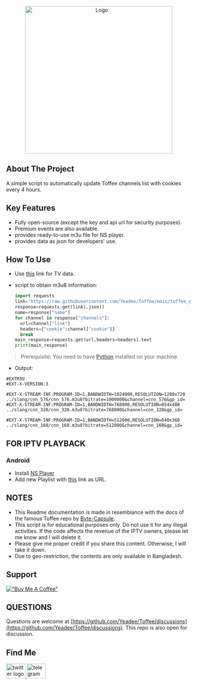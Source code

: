 <div align="center">
<a href="https://github.com/Yeadee/Toffee">
<img src="https://toffeelive.com/logo.svg" alt="Logo" width="400px">
</a>
<br/>

</div>

## About The Project

A simple script to automatically update Toffee channels list with cookies every 4 hours.

## Key Features

- Fully open-source (except the key and api url for security purposes).
- Premium events are also available.
- provides ready-to-use m3u file for NS player.
- provides data as json for developers' use.

## How To Use

- Use [this](https://raw.githubusercontent.com/Yeadee/Toffee/main/toffee_channel_data.json) link for TV data.

- script to obtain m3u8 information:
  ```python
  import requests
  link="https://raw.githubusercontent.com/Yeadee/Toffee/main/toffee_channel_data.json"
  response=requests.get(link).json()
  name=response["name"]
  for channel in response["channels"]:
    url=channel["link"]
    headers={"cookie":channel["cookie"]}
    break
  main_response=requests.get(url,headers=headers).text
  print(main_response)
  ```
>Prerequisite: You need to have [Python](https://www.python.org) installed on your machine.
- Output:
```
#EXTM3U
#EXT-X-VERSION:3

#EXT-X-STREAM-INF:PROGRAM-ID=1,BANDWIDTH=1024000,RESOLUTION=1280x720
../slang/cnn_576/cnn_576.m3u8?bitrate=1000000&channel=cnn_576&gp_id=
#EXT-X-STREAM-INF:PROGRAM-ID=1,BANDWIDTH=768000,RESOLUTION=854x480
../slang/cnn_320/cnn_320.m3u8?bitrate=768000&channel=cnn_320&gp_id=

#EXT-X-STREAM-INF:PROGRAM-ID=1,BANDWIDTH=512000,RESOLUTION=640x360
../slang/cnn_160/cnn_160.m3u8?bitrate=512000&channel=cnn_160&gp_id=

```
## FOR IPTV PLAYBACK
### Android
- Install [NS Player](https://play.google.com/store/apps/details?id=com.genuine.leone)
- Add new Playlist with [this](https://raw.githubusercontent.com/Yeadee/Toffee/main/toffee_channel_data.json) link as URL.

## NOTES

- This Readme documentation is made in resemblance with the docs of the famous Toffee repo by [Byte-Capsule](https://github.com/byte-capsule).
- This script is for educational purposes only. Do not use it for any illegal activities. If the code affects the revenue of the IPTV owners, please let me know and I will delete it.
- Please give me proper credit if you share this content. Otherwise, I will take it down.
- Due to geo-restriction, the contents are only available in Bangladesh.

## Support

[!["Buy Me A Coffee"](https://www.buymeacoffee.com/assets/img/custom_images/orange_img.png)](https://www.buymeacoffee.com/yeadee)

## QUESTIONS

Questions are welcome at [https://github.com/Yeadee/Toffee/discussions](https://github.com/Yeadee/Toffee/discussions).
This repo is also open for discussion.

## Find Me

<div>
  <a href="https://x.com/i3pranto" target="_blank">
    <img src="https://raw.githubusercontent.com/maurodesouza/profile-readme-generator/master/src/assets/icons/social/twitter/default.svg" width="52" height="40" alt="twitter logo"  />
  </a>
  <a href="https://t.me/pranto_bhai" target="_blank">
    <img src="https://raw.githubusercontent.com/maurodesouza/profile-readme-generator/master/src/assets/icons/social/telegram/default.svg" width="52" height="40" alt="telegram logo"  />
  </a>
</div>


